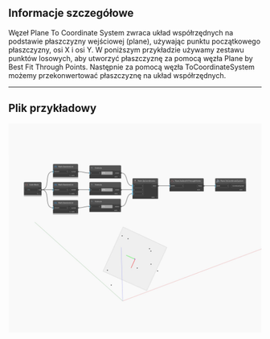 ## Informacje szczegółowe
Węzeł Plane To Coordinate System zwraca układ współrzędnych na podstawie płaszczyzny wejściowej (plane), używając punktu początkowego płaszczyzny, osi X i osi Y. W poniższym przykładzie używamy zestawu punktów losowych, aby utworzyć płaszczyznę za pomocą węzła Plane by Best Fit Through Points. Następnie za pomocą węzła ToCoordinateSystem możemy przekonwertować płaszczyznę na układ współrzędnych.
___
## Plik przykładowy

![ToCoordinateSystem](./Autodesk.DesignScript.Geometry.Plane.ToCoordinateSystem_img.jpg)

